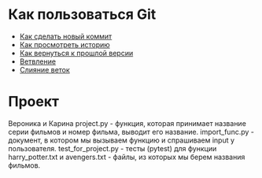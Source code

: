 # Как пользоваться Git
- [Как сделать новый коммит](./commmit_help.md)
- [Как просмотреть историю](./log_help.md)
- [Как вернуться к прошлой версии](./reset_help.md)
- [Ветвление](./branch_help.md)
- [Слияние веток](./merge_help.md)
# Проект
Вероника и Карина
project.py - функция, которая принимает название серии фильмов и номер фильма, выводит его название.
import_func.py - документ, в котором мы вызываем функцию и спрашиваем input у пользователя. 
test_for_project.py - тесты (pytest) для функции
harry_potter.txt и avengers.txt - файлы, из которых мы берем названия фильмов.
